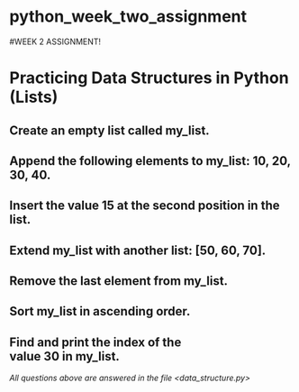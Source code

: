 # python_week_two_assignment
#WEEK 2 ASSIGNMENT!

# Practicing Data Structures in Python (Lists)

## Create an empty list called my_list.
## Append the following elements to my_list: 10, 20, 30, 40.
## Insert the value 15 at the second position in the list.
## Extend my_list with another list: [50, 60, 70].
## Remove the last element from my_list.
## Sort my_list in ascending order.
## Find and print the index of the value 30 in my_list.

*All questions above are answered in the file <data_structure.py>*
